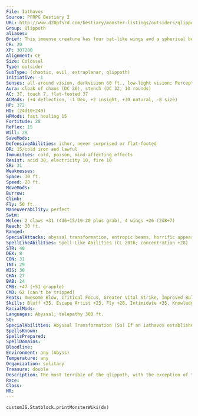 ```yaml
---
File: Iathavos
Source: PFRPG Bestiary 2
URL: http://www.d20pfsrd.com/bestiary/monster-listings/outsiders/qlippoth/qlippoth-lathavos
Group: Qlippoth
aliases: 
Brief: This immense creature has four bat-like wings and a spherical body. Red eyes peer from all sides, and two huge claws dangle below.
CR: 20
XP: 307200
Alignment: CE
Size: Colossal
Type: outsider
SubType: (chaotic, evil, extraplanar, qlippoth)
Initiative: -1
Senses: all-around vision, darkvision 60 ft., low-light vision; Perception +37
Aura: cloak of chaos (DC 26), stench (DC 32, 10 rounds)
AC: 37, touch 7, flat-footed 37
ACMods: (+4 deflection, -1 Dex, +2 insight, +30 natural, -8 size)
HP: 372
HD: (24d10+240)
HPMods: fast healing 15
Fortitude: 28
Reflex: 15
Will: 28
SaveMods: 
DefensiveAbilities: ichor, never surprised or flat-footed
DR: 15/cold iron and lawful
Immunities: cold, poison, mind-affecting effects
Resist: acid 30, electricity 10, fire 10
SR: 31
Weaknesses: 
Space: 30 ft.
Speed: 20 ft.
MoveMods: 
Burrow: 
Climb: 
Fly: 50 ft.
Maneuverability: perfect
Swim: 
Melee: 2 claws +31 (4d6+15/19-20 plus grab), 4 wings +26 (2d8+7)
Reach: 30 ft.
Ranged: 
SpecialAttacks: abyssal transformation, entropic beams, horrific appearance (DC 30)
SpellLikeAbilities: Spell-Like Abilities (CL 20th; concentration +28)  Constant-cloak of chaos (DC 26), foresight, freedom of movement, true seeing   At Will-dimension door, dispel law, greater dispel magic, magic missile, plane shift (DC 25), wind walk, word of recall   3/day-black tentacles, dimensional lock, horrid wilting (DC 26), insanity (DC 25), word of chaos (DC 25)   1/day-quickened heal, imprisonment (DC 27)
STR: 40
DEX: 8
CON: 31
INT: 29
WIS: 30
CHA: 27
BAB: 24
CMB: +47 (+51 grapple)
CMD: 62 (can't be tripped)
Feats: Awesome Blow, Critical Focus, Greater Vital Strike, Improved Bull Rush, Improved Critical (claw), Improved Vital Strike, Lightning Reflexes, Power Attack, Quicken Spell-Like Ability (heal), Spell Penetration, Staggering Critical, Vital Strike
Skills: Bluff +35, Escape Artist +23, Fly +26, Intimidate +35, Knowledge (arcana) +36, Knowledge (dungeoneering) +33, Knowledge (geography) +33, Knowledge (history) +33, Knowledge (planes) +36, Knowledge (religion) +33, Perception +37, Sense Motive +37, Spellcraft +36, Stealth +10, Use Magic Device +35
RacialMods: 
Languages: Abyssal; telepathy 300 ft.
SQ: 
SpecialAbilities: Abyssal Transformation (Su) If an iathavos establishes a hold on a creature of Large or smaller size, it can place that creature deep within the bristly folds of its flesh. Treat this as an engulf attack (see page 296), except that at the start of the iathavos's turn, an engulfed creature must make a DC 30 Fortitude save or be transformed into a nyogoth qlippoth that immediately squirms out of the iathavos's body to serve its new master. Creatures transformed into nyogoths are not controlled by the iathavos, but function and behave as if they were typical members of that species-they retain no memories or abilities they may have possessed in their previous lives. Items held or worn by the unfortunate victim remain lodged within the folds of the iathavos's body and can only be retrieved if the iathavos is helpless or dead. A creature transformed into a nyogoth in this manner can be restored to its true shape via break enchantment, miracle, or wish. Otherwise, slaying the nyogoth allows the poor soul to be restored to life via reincarnation, resurrection, or true resurrection. The save DC is Charisma-based.  Entropic Beams (Su) As a standard action once every minute, an iathavos can fire beams of entropic energy from its 10 eyes. Each of these beams of energy can be directed at a single target within 300 feet of the iathavos, but no more than one beam may be directed at any one creature. Beams that are not directed at a creature are wasted. The qlippoth must make a +15 ranged touch attack to hit with each beam. Each beam has the same effect as a CL 20th disintegrate (40d6 damage, DC 32 Fortitude partial for 5d6 damage), except a creature killed by this damage explodes in a 5-foot burst of energy, flesh, shadow, and smoke instead of turning into dust. Any creature in this burst must make a DC 32 Will save or be staggered for 1 round. The save DCs are Constitution-based.  Horrific Appearance (Su) Creatures that succumb to the iathavos's horrific appearance are affected by a feeblemind effect and permanently blinded.  Ichor (Su) As long as the iathavos has taken any hit point damage, thick and stringy ropes of black ichor weep from the fissures and folds in its bristly hide. This ichor extrudes from the creature's body in a writhing nimbus of filaments at a rate of 5 feet per round, to a maximum range equal to its reach (30 feet). At the start the iathavos's turn, all creatures in reach of these strands of ichor must make a DC 32 Reflex save or become entangled. At the start the iathavos's turn, all creatures entangled by the ichor take 4d6 points of acid damage. If the qlippoth ends its turn with no hit point damage, the ichor melts away into harmless mist, releasing all entangled creatures. The save DC is Constitution-based.  Stench (Su) The iathavos's stench ability is supernaturally disgusting-creatures that succumb to this ability are nauseated, while those that save are still sickened.
SpellsKnown: 
SpellsPrepared: 
SpellDomains: 
Bloodline: 
Environment: any (Abyss)
Temperature: any
Organization: solitary
Treasure: double
Description: The most terrible of the qlippoth, with the exception of the qlippoth lords, is doubtless the immense iathavos. Believed by many to be a singular entity, a unique qlippoth so abhorrent that even the Abyss cannot bear to allow more than one to exist at any one time, the iathavos is often encountered attended by numerous nyogoth qlippoth that squirm over its body or under its bulk, feeding upon the wastes and fragments left behind by its shuddersome passing. These nyogoths are invariably other creatures that the iathavos has absorbed and remade-they represent one of the most heinous fates that could await would-be explorers of the deepest Abyssal rifts.  The iathavos crusades against the demonic scourge, but the monster does not limit its attentions to seeking out and destroying demons in preparation for the return of the Abyss to qlippoth rule. Indeed, the iathavos has the ability to shift among the various planes of the multiverse, and often travels to Material Plane worlds to systematically scour realms clean of mortal life, thus ensuring that these worlds can no longer provide the raw materials-sinful mortal souls-the Abyss relies upon to create new demons. Worlds visited by the iathavos are notable for the widespread devastation and the unusually large populations of nyogoths that remain behind to consume every last speck of decay the iathavos leaves behind.  The iathavos can be called via the most powerful spells, such as gate, but its immunity to mind-affecting effects and its vast size ensure that only the most desperate or most insane ever attempt such a self-destructive act. In all known cases, the deliberate conjuration of the iathavos to another world has done little more than draw the attention of the powerful creature to that world, so that even if it is banished back to the Abyss before it can cause too much devastation, the iathavos remembers the visit. It often returns under its own power at a later date to pursue its own goals on the newly discovered world. Only if the iathavos is presented with defenders that prevent it from achieving its destructive ruin does it flee back to the Abyss via plane shift- in such cases, the qlippoth often waits for centuries or even millennia before returning to that world, for there are always easier realms to destroy.  The iathavos is a powerful and horrifying monster made all the more devastating by its incredible intellect. The creature takes care to plan its major assaults on demonic enclaves or mortal cities, even though it is powerful enough that few creatures in the multiverse can give it pause.  When the iathavos is slain, the multiverse typically has only a relatively short time before the Abyss births a replacement monstrosity for the defeated qlippoth. This newly born iathavos is an entirely new creature-it does not share the memories of the previous incarnation, nor does it possess any advanced hit dice or class levels the previous monster may have gained, yet its appetite and hatred for demonic life and the sins that create such life remain constant and unending.  To call such an iathavos a "newborn" is somewhat misleading. Although technically a freshly created creature, newborn iathavoses do not undergo a "childhood." They form fully grown, as presented here. Yet with each new incarnation of the qlippoth monstrosity, changes can occur. A new iathavos might have slightly different spell-like abilities, for example, or the nature of its horrific appearance might change from that presented here. As an iathavos continues to hunt and destroy, it grows more powerful-an advanced iathavos typically gains more racial Hit Dice as a result. An iathavos that gains power by taking class levels is not unheard of, but it is quite rare- most who do take levels in sorcerer.
Race: 
Class: 
MR: 
---
```

```dataviewjs
customJS.Statblock.printMonsterWiki(dv)
```
